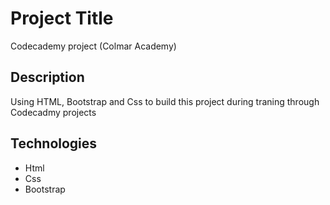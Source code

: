 # Project Title

Codecademy project (Colmar Academy)


## Description

Using HTML, Bootstrap and Css to build this project during traning through Codecadmy projects

## Technologies 

- Html
- Css
- Bootstrap

